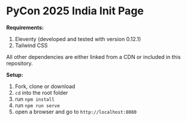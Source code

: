 # PyCon 2025 India Init Page

**Requirements:**

1. Eleventy (developed and tested with version 0.12.1)
2. Tailwind CSS

All other dependencies are either linked from a CDN or included in this repository.

**Setup:**

1. Fork, clone or download
2. `cd` into the root folder
3. run `npm install`
4. run `npm run serve`
5. open a browser and go to `http://localhost:8080`

